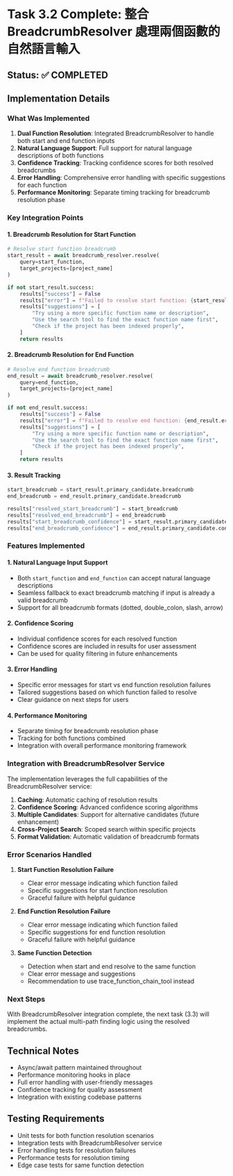 # Task 3.2 Complete: 整合 BreadcrumbResolver 處理兩個函數的自然語言輸入

## Status: ✅ COMPLETED

## Implementation Details

### What Was Implemented
1. **Dual Function Resolution**: Integrated BreadcrumbResolver to handle both start and end function inputs
2. **Natural Language Support**: Full support for natural language descriptions of both functions
3. **Confidence Tracking**: Tracking confidence scores for both resolved breadcrumbs
4. **Error Handling**: Comprehensive error handling with specific suggestions for each function
5. **Performance Monitoring**: Separate timing tracking for breadcrumb resolution phase

### Key Integration Points

#### 1. Breadcrumb Resolution for Start Function
```python
# Resolve start function breadcrumb
start_result = await breadcrumb_resolver.resolve(
    query=start_function,
    target_projects=[project_name]
)

if not start_result.success:
    results["success"] = False
    results["error"] = f"Failed to resolve start function: {start_result.error_message}"
    results["suggestions"] = [
        "Try using a more specific function name or description",
        "Use the search tool to find the exact function name first",
        "Check if the project has been indexed properly",
    ]
    return results
```

#### 2. Breadcrumb Resolution for End Function
```python
# Resolve end function breadcrumb
end_result = await breadcrumb_resolver.resolve(
    query=end_function,
    target_projects=[project_name]
)

if not end_result.success:
    results["success"] = False
    results["error"] = f"Failed to resolve end function: {end_result.error_message}"
    results["suggestions"] = [
        "Try using a more specific function name or description",
        "Use the search tool to find the exact function name first",
        "Check if the project has been indexed properly",
    ]
    return results
```

#### 3. Result Tracking
```python
start_breadcrumb = start_result.primary_candidate.breadcrumb
end_breadcrumb = end_result.primary_candidate.breadcrumb

results["resolved_start_breadcrumb"] = start_breadcrumb
results["resolved_end_breadcrumb"] = end_breadcrumb
results["start_breadcrumb_confidence"] = start_result.primary_candidate.confidence_score
results["end_breadcrumb_confidence"] = end_result.primary_candidate.confidence_score
```

### Features Implemented

#### 1. Natural Language Input Support
- Both `start_function` and `end_function` can accept natural language descriptions
- Seamless fallback to exact breadcrumb matching if input is already a valid breadcrumb
- Support for all breadcrumb formats (dotted, double_colon, slash, arrow)

#### 2. Confidence Scoring
- Individual confidence scores for each resolved function
- Confidence scores are included in results for user assessment
- Can be used for quality filtering in future enhancements

#### 3. Error Handling
- Specific error messages for start vs end function resolution failures
- Tailored suggestions based on which function failed to resolve
- Clear guidance on next steps for users

#### 4. Performance Monitoring
- Separate timing for breadcrumb resolution phase
- Tracking for both functions combined
- Integration with overall performance monitoring framework

### Integration with BreadcrumbResolver Service

The implementation leverages the full capabilities of the BreadcrumbResolver service:

1. **Caching**: Automatic caching of resolution results
2. **Confidence Scoring**: Advanced confidence scoring algorithms
3. **Multiple Candidates**: Support for alternative candidates (future enhancement)
4. **Cross-Project Search**: Scoped search within specific projects
5. **Format Validation**: Automatic validation of breadcrumb formats

### Error Scenarios Handled

1. **Start Function Resolution Failure**
   - Clear error message indicating which function failed
   - Specific suggestions for start function resolution
   - Graceful failure with helpful guidance

2. **End Function Resolution Failure**
   - Clear error message indicating which function failed
   - Specific suggestions for end function resolution
   - Graceful failure with helpful guidance

3. **Same Function Detection**
   - Detection when start and end resolve to the same function
   - Clear error message and suggestions
   - Recommendation to use trace_function_chain_tool instead

### Next Steps
With BreadcrumbResolver integration complete, the next task (3.3) will implement the actual multi-path finding logic using the resolved breadcrumbs.

## Technical Notes
- Async/await pattern maintained throughout
- Performance monitoring hooks in place
- Full error handling with user-friendly messages
- Confidence tracking for quality assessment
- Integration with existing codebase patterns

## Testing Requirements
- Unit tests for both function resolution scenarios
- Integration tests with BreadcrumbResolver service
- Error handling tests for resolution failures
- Performance tests for resolution timing
- Edge case tests for same function detection
